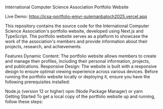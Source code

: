 
International Computer Science Association Portfolio Website

Live Demo: https://icsa-portfolio-emvr-sulemanbaloch2025.vercel.app

This repository contains the source code for the International Computer Science Association's portfolio website, developed using Next.js and TypeScript. The portfolio website serves as a platform to showcase the work of the association's members and provide information about their projects, research, and achievements.

Features
Dynamic Content: The portfolio website allows members to create and manage their profiles, including their personal information, projects, and publications.
Responsive Design: The website is built with a responsive design to ensure optimal viewing experience across various devices.
Before running the portfolio website locally or deploying it, ensure you have the following prerequisites installed:

Node.js (version 12 or higher)
npm (Node Package Manager) or yarn
Getting Started
To get a local copy of the portfolio website up and running, follow these steps:


